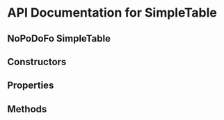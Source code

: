 # API Documentation for SimpleTable

## NoPoDoFo SimpleTable

## Constructors

## Properties

## Methods